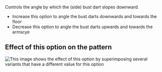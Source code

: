 Controls the angle by which the (side) bust dart slopes downward.

- Increase this option to angle the bust darts downwards and towards the floor
- Decrease this option to angle the bust darts upwards and towards the armscye

## Effect of this option on the pattern

![This image shows the effect of this option by superimposing several variants that have a different value for this option](simone_bustdartangle_sample.svg "Effect of this option on the pattern")
